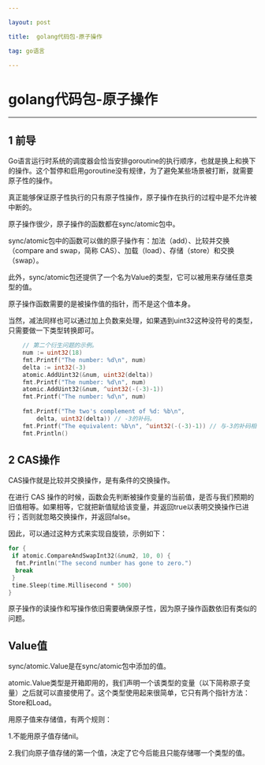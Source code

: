 ```yaml
---

layout: post

title:  golang代码包-原子操作

tag: go语言

---
```


# golang代码包-原子操作

---

## 1 前导

Go语言运行时系统的调度器会恰当安排goroutine的执行顺序，也就是换上和换下的操作。这个暂停和启用goroutine没有规律，为了避免某些场景被打断，就需要原子性的操作。

真正能够保证原子性执行的只有原子性操作，原子操作在执行的过程中是不允许被中断的。

原子操作很少，原子操作的函数都在sync/atomic包中。

sync/atomic包中的函数可以做的原子操作有：加法（add）、比较并交换（compare and swap，简称 CAS）、加载（load）、存储（store）和交换（swap）。

此外，sync/atomic包还提供了一个名为Value的类型，它可以被用来存储任意类型的值。

原子操作函数需要的是被操作值的指针，而不是这个值本身。

当然，减法同样也可以通过加上负数来处理，如果遇到uint32这种没符号的类型，只需要做一下类型转换即可。

```go
    // 第二个衍生问题的示例。
    num := uint32(18)
    fmt.Printf("The number: %d\n", num)
    delta := int32(-3)
    atomic.AddUint32(&num, uint32(delta))
    fmt.Printf("The number: %d\n", num)
    atomic.AddUint32(&num, ^uint32(-(-3)-1))
    fmt.Printf("The number: %d\n", num)
    
    fmt.Printf("The two's complement of %d: %b\n",
        delta, uint32(delta)) // -3的补码。
    fmt.Printf("The equivalent: %b\n", ^uint32(-(-3)-1)) // 与-3的补码相同。
    fmt.Println()
```

## 2 CAS操作

CAS操作就是比较并交换操作，是有条件的交换操作。

在进行 CAS 操作的时候，函数会先判断被操作变量的当前值，是否与我们预期的旧值相等。如果相等，它就把新值赋给该变量，并返回true以表明交换操作已进行；否则就忽略交换操作，并返回false。

因此，可以通过这种方式来实现自旋锁，示例如下：

```go
for {
 if atomic.CompareAndSwapInt32(&num2, 10, 0) {
  fmt.Println("The second number has gone to zero.")
  break
 }
 time.Sleep(time.Millisecond * 500)
}
```

原子操作的读操作和写操作依旧需要确保原子性，因为原子操作函数依旧有类似的问题。

## Value值

sync/atomic.Value是在sync/atomic包中添加的值。

atomic.Value类型是开箱即用的，我们声明一个该类型的变量（以下简称原子变量）之后就可以直接使用了。这个类型使用起来很简单，它只有两个指针方法：Store和Load。

用原子值来存储值，有两个规则：

1.不能用原子值存储nil。

2.我们向原子值存储的第一个值，决定了它今后能且只能存储哪一个类型的值。

